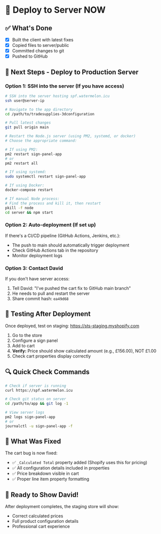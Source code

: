 # 🚀 Deploy to Server NOW

## ✅ What's Done
- [x] Built the client with latest fixes
- [x] Copied files to server/public
- [x] Committed changes to git
- [x] Pushed to GitHub

## 🎯 Next Steps - Deploy to Production Server

### Option 1: SSH into the server (If you have access)

```bash
# SSH into the server hosting spf.watermelon.icu
ssh user@server-ip

# Navigate to the app directory
cd /path/to/tradesupplies-3dconfiguration

# Pull latest changes
git pull origin main

# Restart the Node.js server (using PM2, systemd, or docker)
# Choose the appropriate command:

# If using PM2:
pm2 restart sign-panel-app
# or
pm2 restart all

# If using systemd:
sudo systemctl restart sign-panel-app

# If using Docker:
docker-compose restart

# If manual Node process:
# Find the process and kill it, then restart
pkill -f node
cd server && npm start
```

### Option 2: Auto-deployment (If set up)

If there's a CI/CD pipeline (GitHub Actions, Jenkins, etc.):
- The push to main should automatically trigger deployment
- Check GitHub Actions tab in the repository
- Monitor deployment logs

### Option 3: Contact David

If you don't have server access:
1. Tell David: "I've pushed the cart fix to GitHub main branch"
2. He needs to pull and restart the server
3. Share commit hash: `ea49d68`

## 🧪 Testing After Deployment

Once deployed, test on staging: https://sts-staging.myshopify.com

1. Go to the store
2. Configure a sign panel
3. Add to cart
4. **Verify:** Price should show calculated amount (e.g., £156.00), NOT £1.00
5. Check cart properties display correctly

## 🔍 Quick Check Commands

```bash
# Check if server is running
curl https://spf.watermelon.icu

# Check git status on server
cd /path/to/app && git log -1

# View server logs
pm2 logs sign-panel-app
# or
journalctl -u sign-panel-app -f
```

## 📝 What Was Fixed

The cart bug is now fixed:
- ✅ `_Calculated Total` property added (Shopify uses this for pricing)
- ✅ All configuration details included in properties
- ✅ Price breakdown visible in cart
- ✅ Proper line item property formatting

## 🎉 Ready to Show David!

After deployment completes, the staging store will show:
- Correct calculated prices
- Full product configuration details
- Professional cart experience
